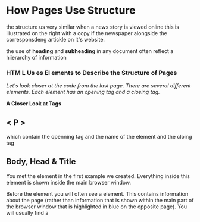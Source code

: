 # How Pages Use Structure

the structure us very similar when a news story is viewed online 
this is illustrated on the right with a copy if the newspaper 
alongside the corresponsdeng artickle on it's website.

the use of **heading** and **subheading** in any document often reflect
a hiierarchy of information

### HTM L Us es El ements to Describe the Structure of Pages

*Let's look closer at the code from the last page. There are several different elements. Each element has an opening tag and a closing tag.*

**A Closer Look at Tags**
## < P >
which contain the openning tag and the name of the element and the cloing tag



## Body, Head & Title

**<body>**
You met the <body> element
in the first example we created.
Everything inside this element is
shown inside the main browser
window.

**<head>**
Before the <body> element you
will often see a <head> element.
This contains information
about the page (rather than
information that is shown within
the main part of the browser
window that is highlighted in
blue on the opposite page).
You will usually find a <title>
element inside the <head>
element.

**<title>**
The contents of the <title>
element are either shown in the
top of the browser, above where
you usually type in the URL of
the page you want to visit, or
on the tab for that page (if your
browser uses tabs to allow you
to view multiple pages at the
same time).



# Extra Mrakup

### DOCTYPES


Because there have been several versions of HTML, each web page should begin with a DOCTYPE declaration to tell a browser which version of HTML the page is using (although browsers usually display the page even if it is not included). We will therefore be including one in each example for the rest of the book.

### Comments in HTML :
> `<!-- -->`

### id attributE

Every HTML element can carry the id attribute. It is used to uniquely identify that element from other elements on the page. Its value should start with a letter or an underscore (not a number or any other character). It is important that no two elements on the same page have the same value for their id attributes (otherwise the value is no longer unique).
	
# HTML5 Layout:

The new *HTML5* elements indicate the purpose of  X different parts of a web page and help to describe      its structure.

The new elements provide clearer code (compared  X with using multiple <div> elements).

Older browsers that do not understand HTML5  X elements need to be told which elements are        block-level elements.

To make HTML5 elements work in Internet Explorer 8  X (and older versions of IE), extra JavaScript is needed, which is available free from Google.

# Process & Design:

## WireFrames:

A wireframe is a simple sketch of the key information that needs to go on each page of a site. It shows the hierarchy of the information and how much space it might require

## visual hierarchy

Most web users do not read entire pages. Rather, they skim to find information. You can use contrast to create a visual hierarchy that gets across your key message and helps users find what they are looking for


## grouPing anD similarity

When making sense of a design, we tend to organize visual elements into groups. Grouping related pieces of information together can make a design easier to comprehend. Here are some ways this can be achieved


